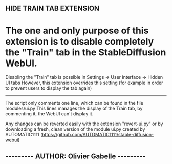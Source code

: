 ## HIDE TRAIN TAB EXTENSION

# The one and only purpose of this extension is to disable completely the "Train" tab in the StableDiffusion WebUI.

Disabling the "Train" tab is possible in Settings -> User interface -> Hidden UI tabs
However, this extension overrides this setting (for example in order to prevent users to display the tab again)

--------------------

The script only comments one line, which can be found in the file modules/ui.py
This lines manages the display of the Train tab, by commenting it, the WebUI can't display it.

Any changes can be reverted easily with the extension "revert-ui.py" or by downloading a fresh,
clean version of the module ui.py created by AUTOMATIC1111 (https://github.com/AUTOMATIC1111/stable-diffusion-webui)


## --------- AUTHOR: Olivier Gabelle ---------